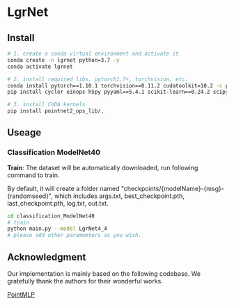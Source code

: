# LgrNet


## Install

```bash
# 1. create a conda virtual environment and activate it
conda create -n lgrnet python=3.7 -y
conda activate lgrnet

# 2. install required libs, pytorch1.7+, torchvision, etc.
conda install pytorch==1.10.1 torchvision==0.11.2 cudatoolkit=10.2 -c pytorch -y
pip install cycler einops h5py pyyaml==5.4.1 scikit-learn==0.24.2 scipy tqdm matplotlib==3.4.2

# 3. install CUDA kernels
pip install pointnet2_ops_lib/.
```


## Useage

### Classification ModelNet40
**Train**: The dataset will be automatically downloaded, run following command to train.

By default, it will create a folder named "checkpoints/{modelName}-{msg}-{randomseed}", which includes args.txt, best_checkpoint.pth, last_checkpoint.pth, log.txt, out.txt.
```bash
cd classification_ModelNet40
# train 
python main.py --model LgrNet4_4
# please add other paramemters as you wish.
```







## Acknowledgment

Our implementation is mainly based on the following codebase. We gratefully thank the authors for their wonderful works.

[PointMLP](https://github.com/ma-xu/pointMLP-pytorch)









